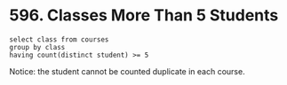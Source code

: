 # 596. Classes More Than 5 Students
####
```
select class from courses
group by class
having count(distinct student) >= 5
```
Notice: the student cannot be counted duplicate in each course.
